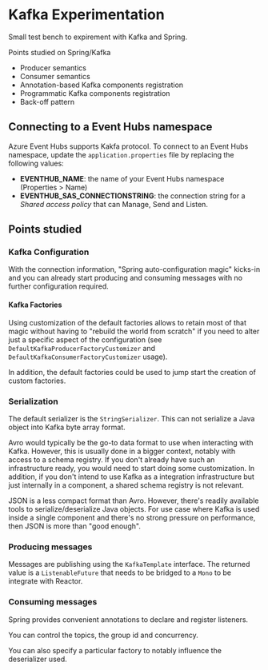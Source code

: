 # Kafka Experimentation

Small test bench to expirement with Kafka and Spring.

Points studied on Spring/Kafka

- Producer semantics
- Consumer semantics
- Annotation-based Kafka components registration
- Programmatic Kafka components registration
- Back-off pattern

## Connecting to a Event Hubs namespace

Azure Event Hubs supports Kakfa protocol.
To connect to an Event Hubs namespace, update the `application.properties` file by replacing the following values:

* **EVENTHUB_NAME**: the name of your Event Hubs namespace (Properties > Name) 
* **EVENTHUB_SAS_CONNECTIONSTRING**: the connection string for a *Shared access policy* that can Manage, Send
  and Listen.

## Points studied  

### Kafka Configuration

With the connection information, "Spring auto-configuration magic" kicks-in and you can already start producing and
consuming messages with no further configuration required.

#### Kafka Factories

Using customization of the default factories allows to retain most of that magic without having to "rebuild the world
from scratch" if you need to alter just a specific aspect of the configuration
(see `DefaultKafkaProducerFactoryCustomizer` and `DefaultKafkaConsumerFactoryCustomizer` usage).

In addition, the default factories could be used to jump start the creation of custom factories.

### Serialization

The default serializer is the `StringSerializer`. This can not serialize a Java object into Kafka byte array format.

Avro would typically be the go-to data format to use when interacting with Kafka. However, this is usually done in a
bigger context, notably with access to a schema registry. If you don't already have such an infrastructure ready, you
would need to start doing some customization.
In addition, if you don't intend to use Kafka as a integration infrastructure but just internally in a component,
a shared schema registry is not relevant.

JSON is a less compact format than Avro. However, there's readily available tools to serialize/deserialize Java objects.
For use case where Kafka is used inside a single component and there's no strong pressure on performance, then
JSON is more than "good enough".

### Producing messages

Messages are publishing using the `KafkaTemplate` interface. The returned value is a `ListenableFuture` that needs
to be bridged to a `Mono` to be integrate with Reactor.

### Consuming messages

Spring provides convenient annotations to declare and register listeners.

You can control the topics, the group id and concurrency.

You can also specify a particular factory to notably influence the deserializer used.




